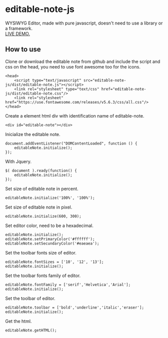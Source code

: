 # editable-note-js
WYSIWYG Editor, made with pure javascript, doesn't need to use a library or a framework.
<br>[LIVE DEMO.](https://codepen.io/jonathanmorales990/pen/bGbbNdK)

## **How to use**<br/>
Clone or download the editable note from github and include the script and css on the head, you need to use font awesome too for the icons.<br/> 
```
<head>
    <script type="text/javascript" src="editable-note-js/dist/editable-note.js"></script>
    <link rel="stylesheet" type="text/css" href="editable-note-js/dist/editable-note.css"/>
    <link rel="stylesheet" href="https://use.fontawesome.com/releases/v5.6.3/css/all.css"/>
</head>
```
Create a element html div with identification name of editable-note.<br/>
```
<div id="editable-note"></div>
```
Inicialize the editable note.<br/>
```
document.addEventListener("DOMContentLoaded", function () {
    editableNote.initialize();
});
```
With Jquery.<br/>
```
$( document ).ready(function() {
    editableNote.initialize();
});
```
Set size of editable note in percent.<br/>
``` 
editableNote.initialize('100%', '100%');
```
Set size of editable note in pixel.<br/>
```
editableNote.initialize(600, 300);
```
Set editor color, need to be a hexadecimal.<br/>
```
editableNote.initialize();
editableNote.setPrimaryColor('#ffffff');
editableNote.setSecundaryColor('#eaeaea');
```
Set the toolbar fonts size of editor.<br/>
```
editableNote.fontSizes = ['10', '12', '13'];
editableNote.initialize();
```
Set the toolbar fonts family of editor.<br/>
```
editableNote.fontFamily = ['serif','Helvetica','Arial'];
editableNote.initialize();
```
Set the toolbar of editor.<br/>
```
editableNote.toolbar = ['bold','underline','italic','eraser'];
editableNote.initialize();
```
Get the html.<br/>
```
editableNote.getHTML();
```
